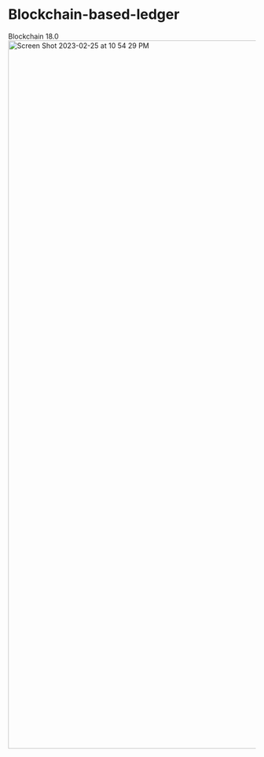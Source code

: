 # Blockchain-based-ledger
Blockchain 18.0
<img width="1440" alt="Screen Shot 2023-02-25 at 10 54 29 PM" src="https://user-images.githubusercontent.com/114819378/221397096-b0da233c-cfcf-42fb-ad2d-1586e3fd92c2.png">
